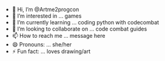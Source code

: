 - 👋 Hi, I’m @Artme2progcon
- 👀 I’m interested in ... games
- 🌱 I’m currently learning ... coding python with codecombat
- 💞️ I’m looking to collaborate on ... code combat guides
- 📫 How to reach me ... message here
- 😄 Pronouns: ... she/her
- ⚡ Fun fact: ... loves drawing/art

<!---
Artme2progcon/Artme2progcon is a ✨ special ✨ repository because its `README.md` (this file) appears on your GitHub profile.
You can click the Preview link to take a look at your changes.
--->
